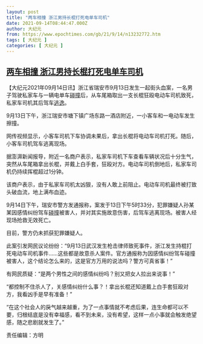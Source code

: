 ```yaml
---
layout: post
title: "两车相撞 浙江男持长棍打死电单车司机"
date: 2021-09-14T08:44:47.000Z
author: 大纪元
from: https://www.epochtimes.com/gb/21/9/14/n13232772.htm
tags: [ 大纪元 ]
categories: [ 大纪元 ]
---
```

<!--1631609087000-->
[两车相撞 浙江男持长棍打死电单车司机](https://www.epochtimes.com/gb/21/9/14/n13232772.htm)
------

<div>
<p>【大纪元2021年09月14日讯】浙江省瑞安市9月13日发生一起街头血案，一名男子驾驶私家车与一辆电单车<a href="https://www.epochtimes.com/gb/tag/%E7%A2%B0%E6%92%9E.html">碰撞</a>后，从车尾箱取出一支长棍狂殴电动车司机致死，私家车司机其后驾车<a href="https://www.epochtimes.com/gb/tag/%E9%80%83%E9%80%B8.html">逃逸</a>。</p><p>9月13日下午，浙江瑞安市塘下镇广场东路一酒店附近，一小客车和一电动车发生擦撞。</p><p>网传视频显示，小客车司机下车协调未果后，拿出长棍将电动车司机打死。随后，小客车司机驾车逃离现场。</p><p>据澎湃新闻报导，附近一名商户表示，私家车司机下车查看车辆状况后十分生气，突然从车尾箱拿出长棍，并戴上白手套，狂殴对方。电动车司机倒地后，私家车司机仍持续挥棍超过1分钟。</p><p>该商户表示，由于私家车司机太凶狠，没有人敢上前阻止。电动车司机最终被打致头破血流，地上满布血迹。</p><p>9月14日下午，瑞安市警方发通报称，案发于13日下午5时33分，犯罪嫌疑人孙某某因感情纠纷驾车<a href="https://www.epochtimes.com/gb/tag/%E7%A2%B0%E6%92%9E.html">碰撞</a>被害人，并对其实施故意伤害，后驾车逃离现场。被害人经现场抢救无效死亡。</p><p>目前，警方仍未抓获犯罪嫌疑人。</p><p>此案引发网民议论纷纷：“9月13日武汉发生枪击律师致死事件，浙江发生持棍打死电动车司机事件……这些都是故意杀人案件。官方通报称为因感情纠纷驾车碰撞被害人，这个结论怎么来的，这是官方万用的说法吗？警方可真省事！”</p><p>有网民质疑：“是两个男性之间的感情纠纷吗？别又把女人拉出来说事！”</p><p>“都控制不住杀人了，关感情纠纷什么事？！拿出长棍还知道戴上白手套狂殴对方，我看凶手是早有准备！”</p><p>“在这个社会人的戾气越来越重，为了一点事情就不考虑后果，连生命都可以不要，归根结底是没有幸福感，看不到未来，没有希望，这样一点小事就会触发绝望感，随之悲剧就发生了。”</p><p>责任编辑：方明</p>
</div>
